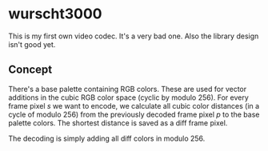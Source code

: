 wurscht3000
===========

This is my first own video codec. It's a very bad one. Also the library design isn't good yet.

## Concept
There's a base palette containing RGB colors. These are used for vector additions in the cubic RGB color space (cyclic by modulo 256). For every frame pixel *s* we want to encode, we calculate all cubic color distances (in a cycle of modulo 256) from the previously decoded frame pixel *p* to the base palette colors. The shortest distance is saved as a diff frame pixel.

The decoding is simply adding all diff colors in modulo 256.
